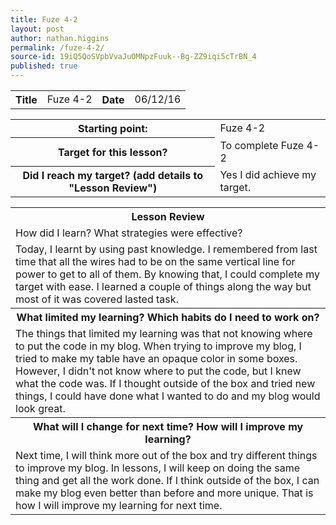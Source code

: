 ```yaml
---
title: Fuze 4-2
layout: post
author: nathan.higgins
permalink: /fuze-4-2/
source-id: 19iQ5QoSVpbVvaJuOMNpzFuuk--Bg-ZZ9iqi5cTrBN_4
published: true
---
```

<table>
  <tr>
    <th>Title</th>
    <td>Fuze 4-2</td>
    <th>Date</th>
    <td>06/12/16</td>
  </tr>
</table>


<table>
  <tr>
    <th>Starting point:</th>
    <td>Fuze 4-2</td>
  </tr>
  <tr>
    <th>Target for this lesson?</th>
    <td>To complete Fuze 4-2</td>
  </tr>
  <tr>
    <th>Did I reach my target? 
(add details to "Lesson Review")</th>
    <td> Yes I did achieve my target.</td>
  </tr>
</table>


<table>
  <tr>
    <th>Lesson Review</th>
  </tr>
  <tr>
    <td>How did I learn? What strategies were effective? </td>
  </tr>
  <tr>
    <td>Today, I learnt by using past knowledge. I remembered from last time that all the wires had to be on the same vertical line for power to get to all of them. By knowing that, I could complete my target with ease. I learned a couple of things along the way but most of it was covered lasted task.</td>
  </tr>
  <tr>
    <th>What limited my learning? Which habits do I need to work on? </th>
  </tr>
  <tr>
    <td>The things that limited my learning was that not knowing where to put the code in my blog. When trying to improve my blog, I tried to make my table have an opaque color in some boxes. However, I didn't not know where to put the code, but I knew what the code was. If I thought outside of the box and tried new things, I could have done what I wanted to do and my blog would look great.</td>
  </tr>
  <tr>
    <th>What will I change for next time? How will I improve my learning?</th>
  </tr>
  <tr>
    <td>Next time, I will think more out of the box and try different things to improve my blog. In lessons, I will keep on doing the same thing and get all the work done. If I think outside of the box, I can make my blog even better than before and more unique. That is how I will improve my learning for next time.</td>
  </tr>
</table>


